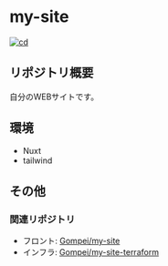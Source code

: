 # my-site

[![cd](https://github.com/Gompei/my-site/actions/workflows/cicd.yml/badge.svg)](https://github.com/Gompei/my-site/actions/workflows/cicd.yml)

## リポジトリ概要

自分のWEBサイトです。

## 環境

- Nuxt
- tailwind

## その他

### 関連リポジトリ

- フロント: [Gompei/my-site](https://github.com/Gompei/my-site)
- インフラ: [Gompei/my-site-terraform](https://github.com/Gompei/my-site-terraform)

